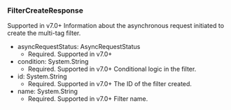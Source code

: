 ### FilterCreateResponse
Supported in v7.0+
Information about the asynchronous request initiated to create the multi-tag filter.

- asyncRequestStatus: AsyncRequestStatus
  - Required. Supported in v7.0+
- condition: System.String
  - Required. Supported in v7.0+
Conditional logic in the filter.
- id: System.String
  - Required. Supported in v7.0+
The ID of the filter created.
- name: System.String
  - Required. Supported in v7.0+
Filter name.
